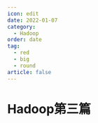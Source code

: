 ```yaml
---
icon: edit
date: 2022-01-07
category:
  - Hadoop
order: date
tag:
  - red
  - big
  - round
article: false
---
```

# Hadoop第三篇